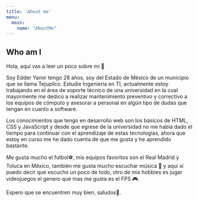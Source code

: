 ```yaml
---
title: 'About me'
menu:
  main:
    name: "AboutMe"
---
```


## Who am I

Hola, aquí vas a leer un poco sobre mi 🤩

Soy Edder Yamir tengo 28 años, soy del Estado de México de un municipio que se llama Tejupilco. Estudie Ingeniería en TI, actualmente estoy trabajando en el área de soporte técnico de una universidad en la cual mayormente me dedico a realizar mantenimiento preventivo y correctivo a los equipos de cómputo y asesorar a personal en algún tipo de dudas que tengan en cuanto a software. 

Los conocimientos que tengo en desarrollo web son los básicos de HTML, CSS y JavaScript y desde que egrese de la universidad no me había dado el tiempo para continuar con el aprendizaje de estas tecnologías, ahora que estoy en curso me he dado cuenta de que me gusta y he aprendido bastante. 

Me gusta mucho el futbol:soccer:, mis equipos favoritos son el Real Madrid y Toluca en México, también me gusta mucho escuchar música :musical_note: y aquí sí puedo decir que escucho un poco de todo, otro de mis hobbies es jugar videojuegos el genero que mas me gusta es el FPS :video_game:. 

Espero que se encuentren muy bien, saludos:punch:. 


